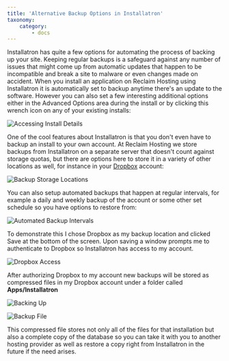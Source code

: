 ```yaml
---
title: 'Alternative Backup Options in Installatron'
taxonomy:
    category:
        - docs
---
```


Installatron has quite a few options for automating the process of backing up your site. Keeping regular backups is a safeguard against any number of issues that might come up from automatic updates that happen to be incompatible and break a site to malware or even changes made on accident. When you install an application on Reclaim Hosting using Installatron it is automatically set to backup anytime there's an update to the software. However you can also set a few interesting additional options either in the Advanced Options area during the install or by clicking this wrench icon on any of your existing installs:

![Accessing Install Details](http://i.imgur.com/X4sTxJI.png)

One of the cool features about Installatron is that you don't even have to backup an install to your own account. At Reclaim Hosting we store backups from Installatron on a separate server that doesn't count against storage quotas, but there are options here to store it in a variety of other locations as well, for instance in your [Dropbox](https://dropbox.com) account:

![Backup Storage Locations](http://i.imgur.com/RguXzCD.png)

You can also setup automated backups that happen at regular intervals, for example a daily and weekly backup of the account or some other set schedule so you have options to restore from:

![Automated Backup Intervals](http://i.imgur.com/YDPWtaI.png)

To demonstrate this I chose Dropbox as my backup location and clicked Save at the bottom of the screen. Upon saving a window prompts me to authenticate to Dropbox so Installatron has access to my account.

![Dropbox Access](http://i.imgur.com/sO3ABua.png)

After authorizing Dropbox to my account new backups will be stored as compressed files in my Dropbox account under a folder called **Apps/Installatron**

![Backing Up](http://i.imgur.com/ls2zVN5.png)

![Backup File](http://i.imgur.com/pG9BS8W.png)

This compressed file stores not only all of the files for that installation but also a complete copy of the database so you can take it with you to another hosting provider as well as restore a copy right from Installatron in the future if the need arises.